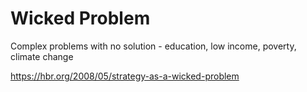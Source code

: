 # Wicked Problem

Complex problems with no solution - education, low income, poverty, climate change

https://hbr.org/2008/05/strategy-as-a-wicked-problem

